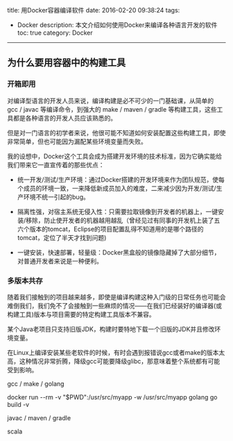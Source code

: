 title: 用Docker容器编译软件
date: 2016-02-20 09:38:24
tags: 
 - Docker
description: 本文介绍如何使用Docker来编译各种语言开发的软件
toc: true
category: Docker
---

## 为什么要用容器中的构建工具

### 开箱即用

对编译型语言的开发人员来说，编译构建是必不可少的一门基础课，从简单的 gcc / javac 等编译命令，到强大的 make / maven / gradle 等构建工具，这些工具都是各种语言的开发人员应该熟悉的。

但是对一门语言的初学者来说，他很可能不知道如何安装配置这些构建工具，即使非常简单，但也可能因为漏配某些环境变量而失败。

我的设想中，Docker这个工具会成为搭建开发环境的技术标准，因为它确实能给我们带来它一直宣传着的那些优点：

- 统一开发/测试/生产环境：通过Docker搭建的开发环境来作为团队规范，使每个成员的环境一致，一来降低新成员加入的难度，二来减少因为开发/测试/生产环境不统一引起的bug。

- 隔离性强，对宿主系统无侵入性：只需要拉取镜像到开发者的机器上，一键安装/移除，防止使开发者的机器越用越乱（曾经见过有同事的开发机上装了五六个版本的tomcat，Eclipse的项目配置乱得不知道用的是哪个路径的tomcat，定位了半天才找到问题)

- 一键安装，快速部署，轻量级：Docker黑盒般的镜像隐藏掉了大部分细节，对普通开发者来说是一种便利。

### 多版本共存

随着我们接触到的项目越来越多，即使是编译构建这种入门级的日常任务也可能会难倒我们，我们免不了会接触到一些麻烦的情况——在我们已经装好的编译器(或构建工具)版本与项目需要的特定构建工具版本不兼容。

某个Java老项目只支持旧版JDK，构建时要特地下载一个旧版的JDK并且修改环境变量。

在Linux上编译安装某些老软件的时候，有时会遇到报错说gcc或者make的版本太高，这种情况非常折腾，降级gcc可能要降级glibc，那意味着整个系统都有可能受到影响。


gcc / make / golang

docker run --rm -v "$PWD":/usr/src/myapp -w /usr/src/myapp golang go build -v

javac / maven / gradle

scala